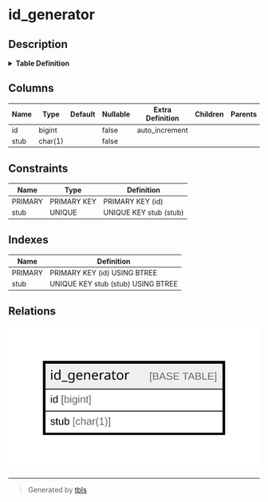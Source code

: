 # id_generator

## Description

<details>
<summary><strong>Table Definition</strong></summary>

```sql
CREATE TABLE `id_generator` (
  `id` bigint NOT NULL AUTO_INCREMENT,
  `stub` char(1) NOT NULL DEFAULT '',
  PRIMARY KEY (`id`),
  UNIQUE KEY `stub` (`stub`)
) ENGINE=InnoDB AUTO_INCREMENT=[Redacted by tbls] DEFAULT CHARSET=utf8mb4 COLLATE=utf8mb4_0900_ai_ci
```

</details>

## Columns

| Name | Type | Default | Nullable | Extra Definition | Children | Parents | Comment |
| ---- | ---- | ------- | -------- | ---------------- | -------- | ------- | ------- |
| id | bigint |  | false | auto_increment |  |  |  |
| stub | char(1) |  | false |  |  |  |  |

## Constraints

| Name | Type | Definition |
| ---- | ---- | ---------- |
| PRIMARY | PRIMARY KEY | PRIMARY KEY (id) |
| stub | UNIQUE | UNIQUE KEY stub (stub) |

## Indexes

| Name | Definition |
| ---- | ---------- |
| PRIMARY | PRIMARY KEY (id) USING BTREE |
| stub | UNIQUE KEY stub (stub) USING BTREE |

## Relations

![er](id_generator.svg)

---

> Generated by [tbls](https://github.com/k1LoW/tbls)
